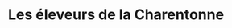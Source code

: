 ---
title: "Les éleveurs de la Charentonne"
url: /benouville/les-eleveurs-de-la-charentonne/
shop: Hofladen
---